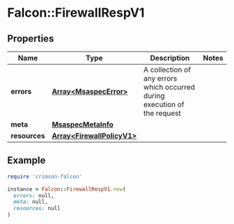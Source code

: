 # Falcon::FirewallRespV1

## Properties

| Name | Type | Description | Notes |
| ---- | ---- | ----------- | ----- |
| **errors** | [**Array&lt;MsaspecError&gt;**](MsaspecError.md) | A collection of any errors which occurred during execution of the request |  |
| **meta** | [**MsaspecMetaInfo**](MsaspecMetaInfo.md) |  |  |
| **resources** | [**Array&lt;FirewallPolicyV1&gt;**](FirewallPolicyV1.md) |  |  |

## Example

```ruby
require 'crimson-falcon'

instance = Falcon::FirewallRespV1.new(
  errors: null,
  meta: null,
  resources: null
)
```

